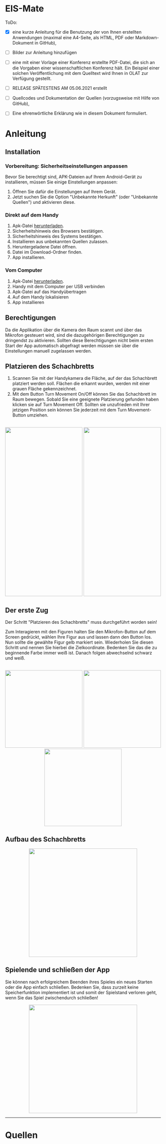 # EIS-Mate
ToDo:
- [X] eine kurze Anleitung für die Benutzung der von Ihnen erstellten Anwendungen (maximal eine A4-Seite, als HTML, PDF oder Markdown-Dokument in GitHub),
- [ ] Bilder zur Anleitung hinzufügen
- [ ] eine mit einer Vorlage einer Konferenz erstellte PDF-Datei, die sich an die Vorgaben einer wissenschaftlichen Konferenz hält. Ein Beispiel einer solchen Veröffentlichung mit dem   Quelltext wird Ihnen in OLAT zur Verfügung gestellt.
- [ ] RELEASE SPÄTESTENS AM 05.06.2021 erstellt
- [ ] Quellcodes und Dokumentation der Quellen (vorzugsweise mit Hilfe von GitHub),
- [ ] Eine ehrenwörtliche Erklärung wie in diesem Dokument formuliert.


# Anleitung
## Installation 

### Vorbereitung: Sicherheitseinstellungen anpassen

Bevor Sie berechtigt sind, APK-Dateien auf Ihrem Android-Gerät zu installieren, müssen Sie einige Einstellungen anpassen:

1. Öffnen Sie dafür die Einstellungen auf Ihrem Gerät.
2. Jetzt suchen Sie die Option "Unbekannte Herkunft" (oder "Unbekannte Quellen") und aktivieren diese. 


### Direkt auf dem Handy 
1. Apk-Datei [herunterladen](https://github.com/AdrianRisch/EIS-Mate/releases).
2. Sicherheitshinweis des Browsers bestätigen.
3. Sicherheitshinweis des Systems bestätigen.
4. Installieren aus unbekannten Quellen zulassen.
5. Heruntergeladene Datei öffnen.
6. Datei im Download-Ordner finden.
7. App installieren.

### Vom Computer
1. Apk-Datei [herunterladen](https://github.com/AdrianRisch/EIS-Mate/releases).
2. Handy mit dem Computer per USB verbinden
3. Apk-Datei auf das Handyübertragen 
4. Auf dem Handy lokalisieren 
5. App installieren

## Berechtigungen

Da die Applikation über die Kamera den Raum scannt und über das Mikrofon gesteuert wird, sind die dazugehörigen Berechtigungen zu dringendst zu aktivieren.
Sollten diese Berechtigungen nicht beim ersten Start der App automatisch abgefragt werden müssen sie über die Einstellungen manuell zugelassen werden.

## Platzieren des Schachbretts 

1. Scannen Sie mit der Handykamera die Fläche, auf der das Schachbrett platziert werden soll. Flächen die erkannt wurden, werden mit einer grauen Fläche gekennzeichnet.
2. Mit dem Button Turn Movement On/Off können Sie das Schachbrett im Raum bewegen. Sobald Sie eine geeignete Platzierung gefunden haben klicken sie auf Turn Movement Off. Sollten sie unzufrieden mit Ihrer jetzigen Position sein können Sie jederzeit mit dem Turn Movement-Button umziehen.
<br><br>
<p align="center">
  <img src="https://user-images.githubusercontent.com/50317883/123965686-fbfdff80-d9b4-11eb-8a9a-4fa89d0b735b.gif" width="250" height=" 545"/>
  <img src="https://user-images.githubusercontent.com/50317883/123960927-24372f80-d9b0-11eb-8b8c-102ea70aaa36.png" width="250" height=" 545"/>
</p>

## Der erste Zug

Der Schritt "Platzieren des Schachbretts" muss durchgeführt worden sein!

Zum Interagieren mit den Figuren halten Sie den Mikrofon-Button auf dem Screen gedrückt, wählen Ihre Figur aus und lassen dann den Button los. Nun sollte die gewählte Figur gelb markiert sein. Wiederholen Sie diesen Schritt und nennen Sie hierbei die Zielkoordinate. Bedenken Sie das die zu beginnende Farbe immer weiß ist. Danach folgen abwechselnd schwarz und weiß.
<br><br>
<p align="center">
 <img src="https://user-images.githubusercontent.com/50317883/123961244-6eb8ac00-d9b0-11eb-873e-4a71922a1077.png" width="250"/>
 <img src="https://user-images.githubusercontent.com/50317883/123961272-75472380-d9b0-11eb-870a-90cdd77f5ac5.png" width="250"/>
 <img src="https://user-images.githubusercontent.com/50317883/123961292-7aa46e00-d9b0-11eb-99b4-a4e330bb9832.png" width="250"/>
</p>


## Aufbau des Schachbretts

<p align="center">
  <img src="https://user-images.githubusercontent.com/50317883/123959792-d8d05180-d9ae-11eb-8708-87cd23b2ddf1.png" width="350"/>
</p>


## Spielende und schließen der App
Sie können nach erfolgreichem Beenden ihres Spieles ein neues Starten oder die App einfach schließen.
Bedenken Sie, dass zurzeit keine Speicherfunktion implementiert ist und somit der Spielstand verloren geht, wenn Sie das Spiel zwischendurch schließen!

<p align="center">
  <img src="https://user-images.githubusercontent.com/50317883/123966070-56975b80-d9b5-11eb-90bb-96d69f87b423.png" width="350"/>
</p>


---
# Quellen

